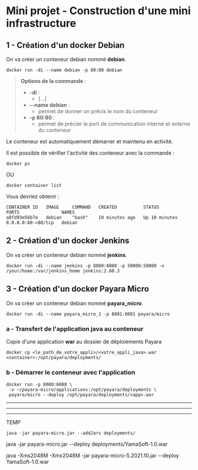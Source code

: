 # Mini projet - Construction d'une mini infrastructure

## 1 - Création d'un docker Debian

On va créer un conteneur debian nommé **debian**.

```
docker run -di --name debian -p 80:80 debian
```

> **Options de la commande** :
> - **-di** :
>   - [...] 
> - **--name debian** :
>   - permet de donner un précis le nom du conteneur
> - **-p 80:80** :
>   - permet de précier le port de communication interne et externe du conteneur

Le conteneur est automatiquement démarrer et maintenu en activité.

Il est possible de vérifier l'activité des conteneur avec la commande :

```
docker ps
```

OU

```
docker container list
```

Vous devriez obtenir :

```
CONTAINER ID   IMAGE     COMMAND   CREATED          STATUS          PORTS                NAMES
a8fd93e56b7e   debian    "bash"    10 minutes ago   Up 10 minutes   0.0.0.0:80->80/tcp   debian
```

## 2 - Création d'un docker Jenkins

On va créer un conteneur debian nommé **jenkins**.

```
docker run -di --name jenkins -p 8080:8080 -p 50000:50000 -v /your/home:/var/jenkins_home jenkins:2.60.3
```

## 3 - Création d'un docker Payara Micro

On va créer un conteneur debian nommé **payara_micro**.

```
docker run -di --name payara_micro_1 -p 8081:8081 payara/micro
```

### a - Transfert de l'application java au conteneur

Copie d'une application **war** au dossier de déploiements Payara

```
docker cp <le_path_de_votre_appli>/<votre_appli_java>.war <container>:/opt/payara/deployments/
```

### b - Démarrer le conteneur avec l'application

```
docker run -p 8080:8080 \
 -v ~/payara-micro/applications:/opt/payara/deployments \
 payara/micro --deploy /opt/payara/deployments/<app>.war
```

---
---
---

TEMP

```
java -jar payara-micro.jar --addJars deployments/
```

java -jar payara-micro.jar --deploy deployments/YamaSoft-1.0.war

java -Xms2048M -Xmx2048M -jar payara-micro-5.2021.10.jar --deploy YamaSoft-1.0.war